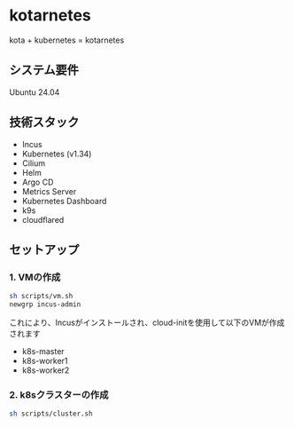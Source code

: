 # kotarnetes

kota + kubernetes = kotarnetes

## システム要件

Ubuntu 24.04

## 技術スタック

- Incus
- Kubernetes (v1.34)
- Cilium
- Helm
- Argo CD
- Metrics Server
- Kubernetes Dashboard
- k9s
- cloudflared

## セットアップ

### 1. VMの作成

```bash
sh scripts/vm.sh
newgrp incus-admin
```

これにより、Incusがインストールされ、cloud-initを使用して以下のVMが作成されます

- k8s-master
- k8s-worker1
- k8s-worker2

### 2. k8sクラスターの作成

```sh
sh scripts/cluster.sh
```
